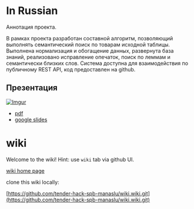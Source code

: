# In Russian

Аннотация проекта.

В рамках проекта разработан составной алгоритм, позволяющий выполнять семантический поиск по товарам исходной таблицы. Выполнена нормализация и обогащение данных, развернута база знаний, реализовано исправление опечаток, поиск по леммам и семантически близких слов. Система доступна для взаимодействия по публичному REST API, код предоставлен на github.

## Презентация

[![Imgur](https://i.imgur.com/HKCZDfD.png)](https://docs.google.com/presentation/d/18EQaocu2rmugvV64CA5XSdknimKnlm0LS5wX5eU3L8Y/edit?usp=sharing)

+ [pdf](manaslu_at_tenderhack_spb.pdf)
+ [google slides](https://docs.google.com/presentation/d/18EQaocu2rmugvV64CA5XSdknimKnlm0LS5wX5eU3L8Y/edit?usp=sharing)

# wiki

Welcome to the wiki! Hint: use `wiki` tab via github UI.

[wiki home page](https://github.com/tender-hack-spb-manaslu/wiki/wiki)

clone this wiki locally:

[https://github.com/tender-hack-spb-manaslu/wiki.wiki.git](https://github.com/tender-hack-spb-manaslu/wiki.wiki.git)
